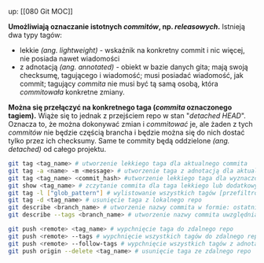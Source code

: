 up: [[080 Git MOC]]

**Umożliwiają oznaczanie istotnych _commitów_, np. _releasowych_.** Istnieją dwa typy tagów:
- lekkie _(ang. lightweight)_ - wskaźnik na konkretny commit i nic więcej, nie posiada nawet wiadomości
- z adnotacją _(ang. annotated)_ - obiekt w bazie danych gita; mają swoją checksumę, tagującego i wiadomość; musi posiadać wiadomość, jak commit; tagujący _commita_ nie musi być tą samą osobą, która _commitowała_ konkretne zmiany.

**Można się przełączyć na konkretnego taga (_commita_ oznaczonego tagiem).** Wiąże się to jednak z przejściem repo w stan "_detached HEAD_". Oznacza to, że można dokonywać zmian i _commitować_ je, ale żaden z tych _commitów_ nie będzie częścią brancha i będzie można się do nich dostać tylko przez ich checksumy. Same te commity będą oddzielone _(ang. detached)_ od całego projektu.

```bash
git tag <tag_name> # utworzenie lekkiego taga dla aktualnego commita
git tag -a <name> -m <message> # utworzenie taga z adnotacją dla aktualnego commita
git tag <tag_name> <commit_hash> #utworzenie lekkiego taga dla wyznaczonego commita
git show <tag_name> # zczytanie commita dla taga lekkiego lub dodatkowych informacji o tagu z adnotacją
git tag -l ["glob_pattern"] # wylistowanie wszystkich tagów [przefiltrowanych przez wzorzec]
git tag -d <tag_name> # usunięcie taga z lokalnego repo
git describe <branch_name> # utworzenie nazwy commita w formie: ostatni tag z adnotacją, liczba commitów od niego, checksuma wybranego
git describe --tags <branch_name> # utworzenie nazwy commita uwzględniając również lekkie tagi
```

```bash
git push <remote> <tag_name> # wypchnięcie taga do zdalnego repo
git push <remote> --tags # wypchnięcie wszystkich tagów do zdalnego repo
git push <remote> --follow-tags # wypchnięcie wszystkich tagów z adnotacją do zdalnego repo
git push origin --delete <tag_name> # usunięcie taga ze zdalnego repo

```









